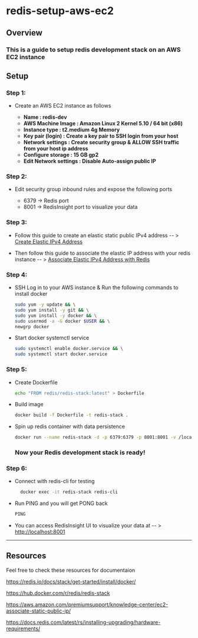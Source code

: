 # redis-setup-aws-ec2

## Overview

### This is a guide to setup redis development stack on an AWS EC2 instance

## Setup

### Step 1:

- Create an AWS EC2 instance as follows

  - **Name : redis-dev**
  - **AWS Machine Image : Amazon Linux 2 Kernel 5.10 / 64 bit (x86)**
  - **Instance type : t2.medium 4g Memory**
  - **Key pair (login) : Create a key pair to SSH login from your host**
  - **Network settings : Create security group & ALLOW SSH traffic from your host ip address**
  - **Configure storage : 15 GB gp2**
  - **Edit Network settings : Disable Auto-assign public IP**

### Step 2:

- Edit security group inbound rules and expose the following ports

  - 6379 → Redis port
  - 8001 → RedisInsight port to visualize your data

### Step 3:

- Follow this guide to create an elastic static public IPv4 address -- > [Create Elastic IPv4 Address](https://docs.aws.amazon.com/AWSEC2/latest/UserGuide/elastic-ip-addresses-eip.html#using-instance-addressing-eips-allocating)

- Then follow this guide to associate the elastic IP address with your redis instance -- > [Associate Elastic IPv4 Address with Redis](https://docs.aws.amazon.com/AWSEC2/latest/UserGuide/elastic-ip-addresses-eip.html#using-instance-addressing-eips-associating)

### Step 4:

- SSH Log in to your AWS instance & Run the following commands to install docker

  ```bash
  sudo yum -y update && \
  sudo yum install -y git && \
  sudo yum install -y docker && \
  sudo usermod -a -G docker $USER && \
  newgrp docker
  ```

- Start docker systemctl service

  ```bash
  sudo systemctl enable docker.service && \
  sudo systemctl start docker.service
  ```

### Step 5:

- Create Dockerfile

  ```bash
  echo "FROM redis/redis-stack:latest" > Dockerfile
  ```

- Build image

  ```bash
  docker build -f Dockerfile -t redis-stack .
  ```

- Spin up redis container with data persistence

  ```bash
  docker run --name redis-stack -d -p 6379:6379 -p 8001:8001 -v /local-data/:/data redis-stack

  ```

  ### Now your Redis development stack is ready!

### Step 6:

- Connect with redis-cli for testing

  ```bash
    docker exec -it redis-stack redis-cli
  ```

- Run PING and you will get PONG back

  ```bash
  PING
  ```

- You can access RedisInsight UI to visualize your data at -- > [http://localhost:8001](http://localhost:8001)

---

## Resources

Feel free to check these resources for documentaion

https://redis.io/docs/stack/get-started/install/docker/

https://hub.docker.com/r/redis/redis-stack

https://aws.amazon.com/premiumsupport/knowledge-center/ec2-associate-static-public-ip/

https://docs.redis.com/latest/rs/installing-upgrading/hardware-requirements/
